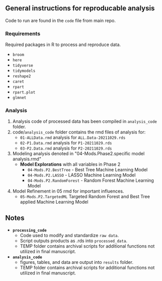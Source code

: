 ## General instructions for reproducable analysis

Code to run are found in the `code` file from main repo.

### Requirements

Required packages in R to process and reproduce data.

* `broom`
* `here`
* `tidyverse` 
* `tidymodels` 
* `reshape2`
* `caret`
* `rpart`
* `rpart.plot`
* `glmnet`

### Analysis

1. Analysis code of processed data has been compiled in `analysis_code` folder.
2. code/`analysis_code` folder contains the rmd files of analysis for:
   * `01-ALLData.rmd` analysis for `ALL.Data-20211029.rds`
   * `02-P1.Data.rmd` analysis for `P1-20211029.rds`
   * `03-P2.Data.rmd` analysis for `P2-20211029.rds`
3. Modeling analysis denoted in "04-Mods.Phase2.specific model analysis.rmd"
   * **Model Explorations** with all variables in Phase 2
     * `04-Mods.P2.BestTree` - Best Tree Machine Learning Model
     * `04-Mods.P2.LASSO` - LASSO Machine Learning Model
     * `04-Mods.P2.RandomForest` - Random Forest Machine Learning Model
4. Model Refinement in 05 rmd for important influences.
   * `05-Mods.P2.TargetedML` Targeted Random Forest and Best Tree applied Machine Learning Model
   
## Notes

* **`processing_code`**
  * Code used to modify and standardize `raw data`. 
  * Script outputs products as .rds into `processed_data`.
  * TEMP folder contains archival scripts for additional functions not utilized in final manuscript.
* **`analysis_code`**
  * figures, tables, and data are output into `results` folder.
  * TEMP folder contains archival scripts for additional functions not utilized in final manuscript.
